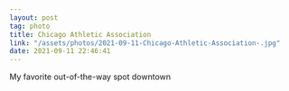 ```yaml
---
layout: post
tag: photo
title: Chicago Athletic Association 
link: "/assets/photos/2021-09-11-Chicago-Athletic-Association-.jpg"
date: 2021-09-11 22:46:41
---
```

My favorite out-of-the-way spot downtown 